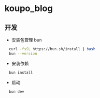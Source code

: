 # koupo_blog

## 开发
 
 - 安装包管理 bun 
  ```bash
    curl -fsSL https://bun.sh/install | bash
    bun --version
  ```
 - 安装依赖
  ```bash
    bun install
  ```
 - 启动
  ```bash
    bun dev
  ```